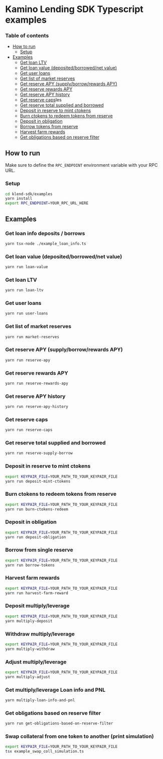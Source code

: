 # Kamino Lending SDK Typescript examples

### Table of contents

- [How to run](#how-to-run)
  - [Setup](#setup)
- [Examples](#examples)
  - [Get loan LTV](#get-loan-ltv)
  - [Get loan value (deposited/borrowed/net value)](#get-loan-value-depositedborrowednet-value)
  - [Get user loans](#get-user-loans)
  - [Get list of market reserves](#get-list-of-market-reserves)
  - [Get reserve APY (supply/borrow/rewards APY)](#get-reserve-apy-supplyborrowrewards-apy)
  - [Get reserve rewards APY](#get-reserve-rewards-apy)
  - [Get reserve APY history](#get-reserve-apy-history)
  - [Get reserve caps](#get-reserve-caps)les
  - [Get reserve total supplied and borrowed](#get-reserve-total-supplied-and-borrowed)
  - [Deposit in reserve to mint ctokens](#deposit-in-reserve-to-mint-ctokens)
  - [Burn ctokens to redeem tokens from reserve](#burn-ctokens-to-redeem-tokens-from-reserve)
  - [Deposit in obligation](#deposit-in-obligation)
  - [Borrow tokens from reserve](#borrow-from-single-reserve)
  - [Harvest farm rewards](#harvest-farm-rewards)
  - [Get obligations based on reserve filter](#get-obligations-based-on-reserve-filter)

## How to run

Make sure to define the `RPC_ENDPOINT` environment variable with your RPC URL.

### Setup

```bash
cd klend-sdk/examples
yarn install
export RPC_ENDPOINT=YOUR_RPC_URL_HERE
```

## Examples

### Get loan info deposits / borrows

```bash
yarn tsx-node ./example_loan_info.ts
```

### Get loan value (deposited/borrowed/net value)

```bash
yarn run loan-value
```

### Get loan LTV

```bash
yarn run loan-ltv
```

### Get user loans

```bash
yarn run user-loans
```

### Get list of market reserves

```bash
yarn run market-reserves
```

### Get reserve APY (supply/borrow/rewards APY)

```bash
yarn run reserve-apy
```

### Get reserve rewards APY

```bash
yarn run reserve-rewards-apy
```

### Get reserve APY history

```bash
yarn run reserve-apy-history
```

### Get reserve caps

```bash
yarn run reserve-caps
```

### Get reserve total supplied and borrowed

```bash
yarn run reserve-supply-borrow
```

### Deposit in reserve to mint ctokens

```bash
export KEYPAIR_FILE=YOUR_PATH_TO_YOUR_KEYPAIR_FILE
yarn run deposit-mint-ctokens
```

### Burn ctokens to redeem tokens from reserve

```bash
export KEYPAIR_FILE=YOUR_PATH_TO_YOUR_KEYPAIR_FILE
yarn run burn-ctokens-redeem
```

### Deposit in obligation

```bash
export KEYPAIR_FILE=YOUR_PATH_TO_YOUR_KEYPAIR_FILE
yarn run deposit-obligation
```

### Borrow from single reserve
```bash
export KEYPAIR_FILE=YOUR_PATH_TO_YOUR_KEYPAIR_FILE
yarn run borrow-tokens
```

### Harvest farm rewards

```bash
export KEYPAIR_FILE=YOUR_PATH_TO_YOUR_KEYPAIR_FILE
yarn run harvest-farm-reward
```

### Deposit multiply/leverage

```bash
export KEYPAIR_FILE=YOUR_PATH_TO_YOUR_KEYPAIR_FILE
yarn multiply-deposit
```

### Withdraw multiply/leverage

```bash
export KEYPAIR_FILE=YOUR_PATH_TO_YOUR_KEYPAIR_FILE
yarn multiply-withdraw
```

### Adjust multiply/leverage

```bash
export KEYPAIR_FILE=YOUR_PATH_TO_YOUR_KEYPAIR_FILE
yarn multiply-adjust
```

### Get multiply/leverage Loan info and PNL

```bash
yarn multiply-loan-info-and-pnl
```

### Get obligations based on reserve filter

```bash
yarn run get-obligations-based-on-reserve-filter
```

### Swap collateral from one token to another (print simulation)

```bash
export KEYPAIR_FILE=YOUR_PATH_TO_YOUR_KEYPAIR_FILE
tsx example_swap_coll_simulation.ts
```
